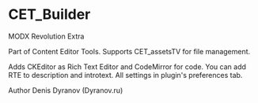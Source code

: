 # CET_Builder
MODX Revolution Extra

Part of Content Editor Tools. Supports CET_assetsTV for file management.

Adds CKEditor as Rich Text Editor and CodeMirror for code. You can add RTE to description and introtext. All settings in plugin's preferences tab.

Author Denis Dyranov (Dyranov.ru)
